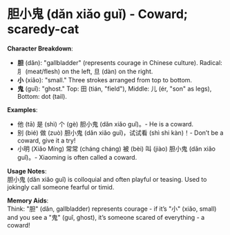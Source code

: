 # **胆小鬼 (dǎn xiǎo guǐ) - Coward; scaredy-cat**

**Character Breakdown**:  
- **胆** (dǎn): "gallbladder" (represents courage in Chinese culture). Radical: ⺼ (meat/flesh) on the left, 旦 (dàn) on the right.  
- **小** (xiǎo): "small." Three strokes arranged from top to bottom.  
- **鬼** (guǐ): "ghost." Top: 田 (tián, "field"), Middle: 儿 (ér, "son" as legs), Bottom: dot (tail).

**Examples**:  
- 他 (tā) 是 (shì) 个 (gè) 胆小鬼 (dǎn xiǎo guǐ)。- He is a coward.  
- 别 (bié) 做 (zuò) 胆小鬼 (dǎn xiǎo guǐ)，试试看 (shì shi kàn)！- Don’t be a coward, give it a try!  
- 小明 (Xiǎo Míng) 常常 (cháng cháng) 被 (bèi) 叫 (jiào) 胆小鬼 (dǎn xiǎo guǐ)。- Xiaoming is often called a coward.

**Usage Notes**:  
胆小鬼 (dǎn xiǎo guǐ) is colloquial and often playful or teasing. Used to jokingly call someone fearful or timid.

**Memory Aids**:  
Think: "胆" (dǎn, gallbladder) represents courage - if it’s "小" (xiǎo, small) and you see a "鬼" (guǐ, ghost), it’s someone scared of everything - a coward!